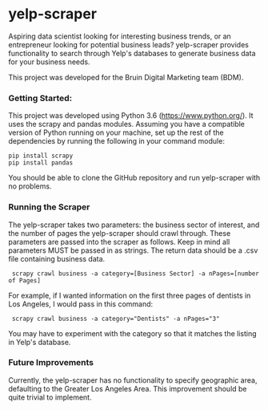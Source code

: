 # yelp-scraper

Aspiring data scientist looking for interesting business trends, or an entrepreneur looking for potential business leads? yelp-scraper provides functionality to search through Yelp's databases to generate business data for your business needs.

This project was developed for the Bruin Digital Marketing team (BDM).

### Getting Started: 

This project was developed using Python 3.6 (https://www.python.org/). It uses the scrapy and pandas modules. Assuming you have a compatible version of Python running on your machine, set up the rest of the dependencies by running the following in your command module:

```
pip install scrapy
pip install pandas
```

You should be able to clone the GitHub repository and run yelp-scraper with no problems.

### Running the Scraper
The yelp-scraper takes two parameters: the business sector of interest, and the number of pages the yelp-scraper should crawl through. These parameters are passed into the scraper as follows. Keep in mind all parameters MUST be passed in as strings. The return data should be a .csv file containing business data.


```
 scrapy crawl business -a category=[Business Sector] -a nPages=[number of Pages]
```

For example, if I wanted information on the first three pages of dentists in Los Angeles, I would pass in this command:

```
 scrapy crawl business -a category="Dentists" -a nPages="3"
```

You may have to experiment with the category so that it matches the listing in Yelp's database.

### Future Improvements

Currently, the yelp-scraper has no functionality to specify geographic area, defaulting to the Greater Los Angeles Area. This improvement should be quite trivial to implement.
